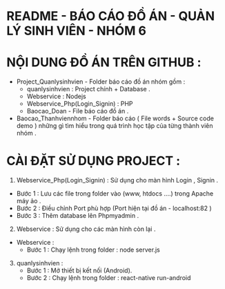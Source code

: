 # README - BÁO CÁO ĐỒ ÁN - QUẢN LÝ SINH VIÊN - NHÓM 6 

# NỘI DUNG ĐỒ ÁN TRÊN GITHUB  : 
- Project_Quanlysinhvien - Folder báo cáo đồ án nhóm gồm : 
  + quanlysinhvien : Project chính + Database .
  + Webservice :  Nodejs
  + Webservice_Php(Login_Signin) :  PHP
  + Baocao_Doan - File báo cáo đồ án .
- Baocao_Thanhviennhom - Folder báo cáo ( File words + Source code demo ) những gì tìm hiểu trong quá trình học tập của từng thành viên nhóm .

# CÀI ĐẶT SỬ DỤNG PROJECT : 
1. Webservice_Php(Login_Signin) : Sử dụng cho màn hình Login , Signin . 
  + Bước 1 : Lưu các file trong folder vào (www, htdocs ....) trong Apache máy ảo . 
  + Bước 2 : Điều chỉnh Port phù hợp (Port hiện tại đồ án - localhost:82 )
  + Bước 3 : Thêm database lên Phpmyadmin . 

2. Webservice : Sử dụng cho các màn hình còn lại .
  + Webservice : 
    - Bước 1 : Chạy lệnh trong folder : node server.js
3. quanlysinhvien : 
    - Bước 1 : Mở thiết bị kết nối (Android).
    - Bước 2 : Chạy lệnh trong folder : react-native run-android 
 
